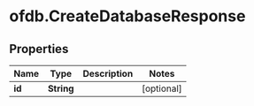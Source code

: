 # ofdb.CreateDatabaseResponse

## Properties

Name | Type | Description | Notes
------------ | ------------- | ------------- | -------------
**id** | **String** |  | [optional] 


